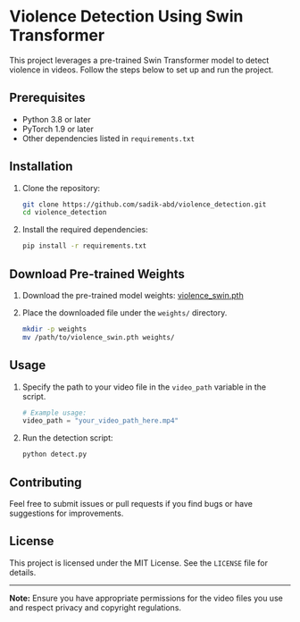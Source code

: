# Violence Detection Using Swin Transformer

This project leverages a pre-trained Swin Transformer model to detect violence in videos. Follow the steps below to set up and run the project.

## Prerequisites

- Python 3.8 or later
- PyTorch 1.9 or later
- Other dependencies listed in `requirements.txt`

## Installation

1. Clone the repository:
    ```bash
    git clone https://github.com/sadik-abd/violence_detection.git
    cd violence_detection
    ```

2. Install the required dependencies:
    ```bash
    pip install -r requirements.txt
    ```

## Download Pre-trained Weights

1. Download the pre-trained model weights:
    [violence_swin.pth](https://github.com/sadik-abd/violence_detection/releases/download/v1/violence_swin.pth)

2. Place the downloaded file under the `weights/` directory.
    ```bash
    mkdir -p weights
    mv /path/to/violence_swin.pth weights/
    ```

## Usage

1. Specify the path to your video file in the `video_path` variable in the script.
    ```python
    # Example usage:
    video_path = "your_video_path_here.mp4"
    ```

2. Run the detection script:
    ```bash
    python detect.py
    ```


## Contributing

Feel free to submit issues or pull requests if you find bugs or have suggestions for improvements.

## License

This project is licensed under the MIT License. See the `LICENSE` file for details.

---

**Note:** Ensure you have appropriate permissions for the video files you use and respect privacy and copyright regulations.


